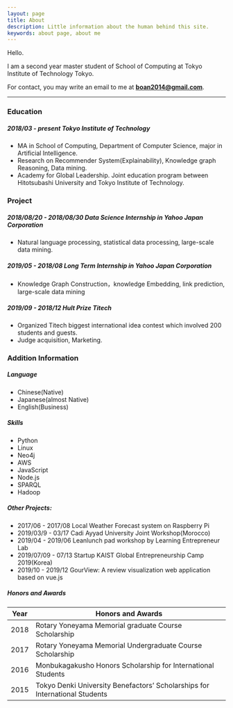 ```yaml
---
layout: page
title: About
description: Little information about the human behind this site.
keywords: about page, about me
---
```


Hello.

I am a second year master student of School of Computing at Tokyo Institute of Technology Tokyo.

For contact, you may write an email to me at **boan2014@gmail.com**.

---

### **Education**

##### 2018/03 - present **Tokyo Institute of Technology**
- MA in School of Computing, Department of Computer Science,  major in Artificial Intelligence. 
- Research on Recommender System(Explainability), Knowledge graph Reasoning, Data mining.
- Academy for Global Leadership. Joint education program between Hitotsubashi University and Tokyo Institute of Technology.

### **Project**
##### *2018/08/20 - 2018/08/30* **Data Science  Internship in Yahoo Japan Corporation**
- Natural language processing, statistical data processing, large-scale data mining.
##### *2019/05 - 2018/08*  **Long Term Internship in Yahoo Japan Corporation**
-  Knowledge Graph Construction，knowledge Embedding, link prediction, large-scale data mining
##### *2019/09 - 2018/12*  **Hult Prize Titech**
- Organized Titech biggest international idea contest which involved 200 students and guests.
- Judge acquisition, Marketing.

### Addition Information

##### Language
+ Chinese(Native)
+ Japanese(almost Native)
+ English(Business)

##### Skills 
+ Python
+ Linux
+ Neo4j
+ AWS
+ JavaScript
+ Node.js
+ SPARQL
+ Hadoop

##### Other Projects:
- 2017/06 - 2017/08 Local Weather Forecast system on Raspberry Pi
- 2019/03/9 - 03/17   Cadi Ayyad  University Joint Workshop(Morocco) 
- 2019/04 - 2019/06  Leanlunch pad workshop by Learning Entrepreneur Lab 
- 2019/07/09 - 07/13 Startup KAIST Global Entrepreneurship Camp 2019(Korea)
- 2019/10 - 2019/12 GourView: A review visualization web application based on vue.js


##### Honors and Awards

Year | Honors and Awards
-----|-------
2018 | Rotary Yoneyama Memorial graduate Course Scholarship
2017 | Rotary Yoneyama Memorial Undergraduate Course Scholarship
2016 | Monbukagakusho Honors Scholarship for International Students
2015 | Tokyo Denki University Benefactors’ Scholarships for International Students

